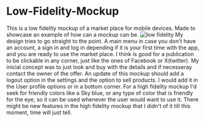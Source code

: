 # Low-Fidelity-Mockup
This is a low fidelity mockup of a market place for mobile devices. Made to showcase an example of how can a mockup can be.
![low fidelity](https://github.com/DerekMZ/Low-Fidelity-Mockup/assets/109295041/330fe26b-32c3-419b-8469-93c829622eaa)
My design tries to go straight to the point. A main menu in case you don't have an account, a sign in and log in depending if it is your first time with the app, and you are ready to use the market place.
I think is good for a publication to be clickable in any corner, just like the ones of Facebook or X(twitter).
 My inicial concept was to just look and buy with the details and if necesseray contact the owner of the offer. An update of this mockup should add a logout option in the settings and the option to sell products. I would add it in the User profile options or in a bottom corner. For a high fidelity mockup I'd seek for friendly colors like a Sky blue, or any type of color that is friendly for the eye, so it can be used whenever the user would want to use it.
There might be new features in the high fidelity mockup that I didn't of it till this moment, time will just tell.
